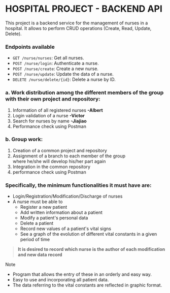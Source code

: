 # HOSPITAL PROJECT - BACKEND API

This project is a backend service for the management of nurses in a hospital. It allows to perform CRUD operations (Create, Read, Update, Delete). 

### Endpoints available
- `GET /nurse/nurses`: Get all nurses.
- `POST /nurse/login`: Authenticate a nurse.
- `POST /nurse/create`: Create a new nurse.
- `POST /nurse/update`: Update the data of a nurse.
- `DELETE /nurse/delete/{id}`: Delete a nurse by ID.


### a. Work distribution among the different members of the group with their own project and repository:		  
1. Information of all registered nurses **-Albert**  
2. Login validation of a nurse **-Víctor**  
3. Search for nurses by name **-Jiajiao**  
4. Performance check using Postman  
          
### b. Group work:  
1. Creation of a common project and repository  
2. Assignment of a branch to each member of the group  
   where he/she will develop his/her part again      
3. Integration in the common repository  
4. performance check using Postman  

### Specifically, the minimum functionalities it must have are:
* Login/Registration/Modification/Discharge of nurses
* A nurse must be able to
	- Register a new patient
	- Add written information about a patient
	- Modify a patient's personal data
	- Delete a patient
	- Record new values ​​of a patient's vital signs
	- See a graph of the evolution of different vital 
      constants in a given period of time

> **It is desired to record which nurse is the author of each modification 
> and new data record**

> [!NOTE]
> * Program that allows the entry of these in an orderly and easy way.
> * Easy to use and incorporating all patient data.
> * The data referring to the vital constants are reflected in graphic format.
